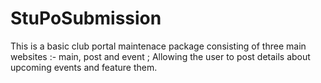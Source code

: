 # StuPoSubmission
This is a basic club portal maintenace package consisting of three main websites :- main, post and event ; Allowing the user to post details about upcoming events and feature them.
